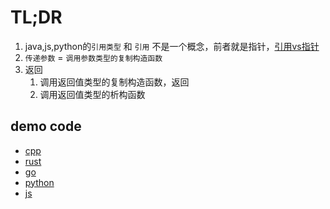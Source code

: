 # TL;DR
1. java,js,python的`引用类型` 和 `引用` 不是一个概念，前者就是指针，[引用vs指针](../pl/cpp.md#引用和指针的区别)
2. `传递参数` = `调用参数类型的复制构造函数`
3.  返回
	1. 调用返回值类型的复制构造函数，返回
	2. 调用返回值类型的析构函数

## demo code
- [cpp](../../src/main/cpp/pass_by_what.cpp)
- [rust](../../src/main/rust/biolee/src/bin/pass_what.rs)
- [go](../../src/main/go/pass_by_what.go)
- [python](../../src/main/python/pass_what.py)
- [js](../../src/main/js/pass_what.ts)
